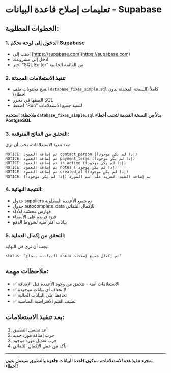 # تعليمات إصلاح قاعدة البيانات - Supabase

## الخطوات المطلوبة:

### 1. الدخول إلى لوحة تحكم Supabase
- اذهب إلى [https://supabase.com](https://supabase.com)
- ادخل إلى مشروعك
- اختر "SQL Editor" من القائمة الجانبية

### 2. تنفيذ الاستعلامات المحدثة
- انسخ محتويات ملف `database_fixes_simple.sql` كاملاً (النسخة المحدثة بدون أخطاء)
- الصقها في محرر SQL
- اضغط "Run" لتنفيذ جميع الاستعلامات

**ملاحظة: استخدم `database_fixes_simple.sql` بدلاً من النسخة القديمة لتجنب أخطاء PostgreSQL**

### 3. التحقق من النتائج المتوقعة:
بعد تنفيذ الاستعلامات، يجب أن ترى:

```
NOTICE: تم إضافة العمود contact_person (إذا لم يكن موجوداً)
NOTICE: تم إضافة العمود payment_terms (إذا لم يكن موجوداً)
NOTICE: تم إضافة العمود is_active (إذا لم يكن موجوداً)
NOTICE: تم إضافة العمود notes (إذا لم يكن موجوداً)
NOTICE: تم إضافة العمود created_at (إذا لم يكن موجوداً)
NOTICE: تم إضافة القيد الفريد على اسم المورد (إذا لم يكن موجوداً)
```

### 4. النتيجة النهائية:
- جدول suppliers مع جميع الأعمدة المطلوبة
- جدول autocomplete_data للإكمال التلقائي
- فهارس محسّنة للأداء
- قيود فريدة على الأسماء
- بيانات افتراضية لشروط الدفع

### 5. التحقق من إكمال العملية:
يجب أن ترى في النهاية:
```
status: "تم إكمال جميع إصلاحات قاعدة البيانات بنجاح"
```

## ملاحظات مهمة:
- ✅ الاستعلامات آمنة - تتحقق من وجود الأعمدة قبل الإضافة
- ✅ لا تحذف أي بيانات موجودة
- ✅ تحافظ على البيانات الحالية
- ✅ تضيف القيم الافتراضية المناسبة

## بعد تنفيذ الاستعلامات:
1. أعد تشغيل التطبيق
2. جرب إضافة مورد جديد
3. جرب تعديل مورد موجود
4. تأكد من عمل الإكمال التلقائي

---

**بمجرد تنفيذ هذه الاستعلامات، ستكون قاعدة البيانات جاهزة والتطبيق سيعمل بدون أخطاء!**